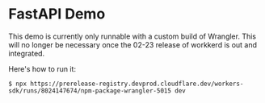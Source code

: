 # FastAPI Demo

This demo is currently only runnable with a custom build of Wrangler. This
will no longer be necessary once the 02-23 release of workkerd is out and
integrated. 

Here's how to run it: 
```
$ npx https://prerelease-registry.devprod.cloudflare.dev/workers-sdk/runs/8024147674/npm-package-wrangler-5015 dev
```